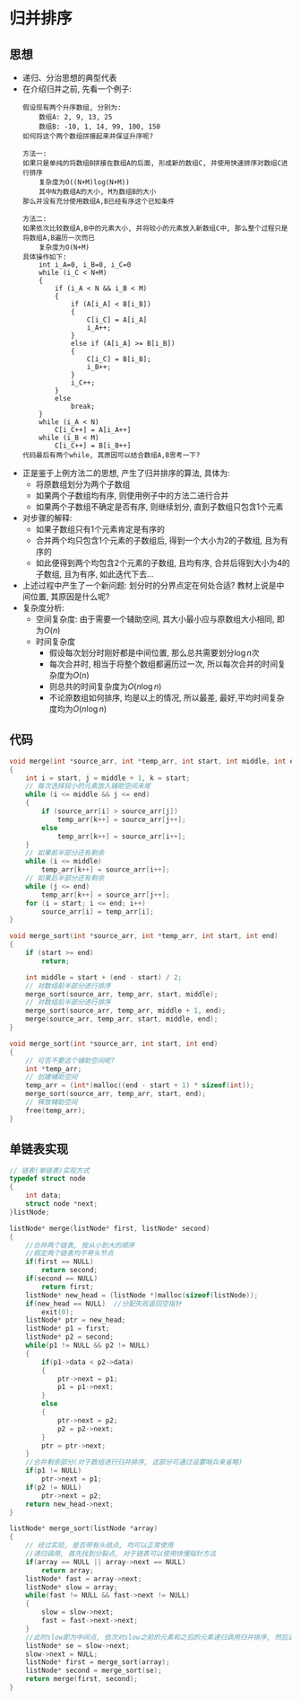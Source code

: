 # 归并排序

## 思想

- 递归、分治思想的典型代表
- 在介绍归并之前, 先看一个例子:
    ```
    假设现有两个升序数组, 分别为:    
        数组A: 2, 9, 13, 25
        数组B: -10, 1, 14, 99, 100, 150
    如何将这个两个数组拼接起来并保证升序呢?
    
    方法一:
    如果只是单纯的将数组B拼接在数组A的后面, 形成新的数组C, 并使用快速排序对数组C进行排序
        复杂度为O((N+M)log(N+M))
        其中N为数组A的大小, M为数组B的大小
    那么并没有充分使用数组A,B已经有序这个已知条件
    
    方法二:
    如果依次比较数组A,B中的元素大小, 并将较小的元素放入新数组C中, 那么整个过程只是将数组A,B遍历一次而已
        复杂度为O(N+M)
    具体操作如下:
        int i_A=0, i_B=0, i_C=0
        while (i_C < N+M)
        {
            if (i_A < N && i_B < M)
            {
                if (A[i_A] < B[i_B])
                {
                    C[i_C] = A[i_A]
                    i_A++;
                }
                else if (A[i_A] >= B[i_B])
                {
                    C[i_C] = B[i_B];
                    i_B++;
                }
                i_C++;
            }
            else
                break;
        }
        while (i_A < N)
            C[i_C++] = A[i_A++]
        while (i_B < M)
            C[i_C++] = B[i_B++]
    代码最后有两个while, 其原因可以结合数组A,B思考一下?
    ```
- 正是鉴于上例方法二的思想, 产生了归并排序的算法, 具体为:
    - 将原数组划分为两个子数组
    - 如果两个子数组均有序, 则使用例子中的方法二进行合并
    - 如果两个子数组不确定是否有序, 则继续划分, 直到子数组只包含1个元素
- 对步骤的解释:
    - 如果子数组只有1个元素肯定是有序的
    - 合并两个均只包含1个元素的子数组后, 得到一个大小为2的子数组, 且为有序的
    - 如此便得到两个均包含2个元素的子数组, 且均有序, 合并后得到大小为4的子数组, 且为有序, 如此迭代下去...
- 上述过程中产生了一个新问题: 划分时的分界点定在何处合适? 教材上说是中间位置, 其原因是什么呢?
- 复杂度分析:
    - 空间复杂度: 由于需要一个辅助空间, 其大小最小应与原数组大小相同, 即为$O(n)$
    - 时间复杂度
        - 假设每次划分时刚好都是中间位置, 那么总共需要划分$\log n$次
        - 每次合并时, 相当于将整个数组都遍历过一次, 所以每次合并的时间复杂度为$O(n)$
        - 则总共的时间复杂度为$O(n \log n)$
        - 不论原数组如何排序, 均是以上的情况, 所以最差, 最好,平均时间复杂度均为$O(n \log n)$

## 代码

```C
void merge(int *source_arr, int *temp_arr, int start, int middle, int end)
{
	int i = start, j = middle + 1, k = start;
	// 每次选择较小的元素放入辅助空间末尾
	while (i <= middle && j <= end)
	{
		if (source_arr[i] > source_arr[j])
			temp_arr[k++] = source_arr[j++];
		else
			temp_arr[k++] = source_arr[i++];
	}
	// 如果前半部分还有剩余
	while (i <= middle)
		temp_arr[k++] = source_arr[i++];
	// 如果后半部分还有剩余
	while (j <= end)
		temp_arr[k++] = source_arr[j++];
	for (i = start; i <= end; i++)
		source_arr[i] = temp_arr[i];
}

void merge_sort(int *source_arr, int *temp_arr, int start, int end)
{
	if (start >= end)
		return;

	int middle = start + (end - start) / 2;
	// 对数组前半部分进行排序
	merge_sort(source_arr, temp_arr, start, middle);
	// 对数组后半部分进行排序
	merge_sort(source_arr, temp_arr, middle + 1, end);
	merge(source_arr, temp_arr, start, middle, end);
}

void merge_sort(int *source_arr, int start, int end)
{
    // 可否不要这个辅助空间呢?
	int *temp_arr;
	// 创建辅助空间
	temp_arr = (int*)malloc((end - start + 1) * sizeof(int));
	merge_sort(source_arr, temp_arr, start, end);
	// 释放辅助空间
	free(temp_arr);
}
```

## 单链表实现

```C
// 链表(单链表)实现方式
typedef struct node
{
    int data;
    struct node *next;
}listNode;

listNode* merge(listNode* first, listNode* second)
{
    //合并两个链表, 按从小到大的顺序
    //假定两个链表均不带头节点
    if(first == NULL)
        return second;
    if(second == NULL)
        return first;
    listNode* new_head = (listNode *)malloc(sizeof(listNode));
    if(new_head == NULL)  //分配失败返回空指针
        exit(0);
    listNode* ptr = new_head;
    listNode* p1 = first;
    listNode* p2 = second;
    while(p1 != NULL && p2 != NULL)
    {
        if(p1->data < p2->data)
        {
            ptr->next = p1;
            p1 = p1->next;
        }
        else
        {
            ptr->next = p2;
            p2 = p2->next;
        }
        ptr = ptr->next;
    }
    //合并剩余部分(对于数组进行归并排序, 这部分可通过设置哨兵来省略)
    if(p1 != NULL)
        ptr->next = p1;
    if(p2 != NULL)
        ptr->next = p2;
    return new_head->next;
}

listNode* merge_sort(listNode *array)
{
    // 经过实验, 是否带有头结点, 均可以正常使用
    //递归调用, 首先找到分裂点, 对于链表可以使用快慢指针方法
    if(array == NULL || array->next == NULL)
        return array;
    listNode* fast = array->next;
    listNode* slow = array;
    while(fast != NULL && fast->next != NULL)
    {
        slow = slow->next;
        fast = fast->next->next;
    }
    //此时slow即为中间点, 依次对slow之前的元素和之后的元素递归调用归并排序, 然后进行合并
    listNode* se = slow->next;
    slow->next = NULL;
    listNode* first = merge_sort(array);
    listNode* second = merge_sort(se);
    return merge(first, second);
}
```
